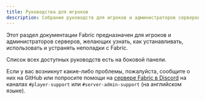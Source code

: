```yaml
---
title: Руководства для игроков
description: Собрание руководств для игроков и администраторов серверов по установке и использованию Fabric.
---
```


Этот раздел документации Fabric предназначен для игроков и администраторов серверов, желающих узнать, как устанавливать, использовать и устранять неполадки с Fabric.

Список всех доступных руководств есть на боковой панели.

Если у вас возникнут какие-либо проблемы, пожалуйста, сообщите о них на GitHub или попросите помощи на [сервере Fabric в Discord](https://discord.gg/v6v4pMv) на каналах `#player-support` или `#server-admin-support` (на английском языке).
